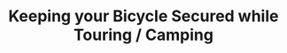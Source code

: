 ---
layout: post
category: learn
title: "Keeping your Bicycle Secured while Touring / Camping"
description: "When I am bicycle touring my bicycle quickly becomes the most important possession that I have with me. This isn’t really hard to understand since it’s also my ticket home."
h1_title: "Keeping your Bicycle Secured while Touring / Camping"
short_text: "When I am bicycle touring my bicycle quickly becomes the most important possession that I have with me. This isn’t really hard to understand since it’s also my ticket home."
img: "/images/learn/bike-security/1652450226_image.jpg"
#img_caption: 
isTopLevel: false
isSingleLevel: false
isArticle: true
datePublished: 2019-05-20 11:00:00 +0300
dateModified: 2022-05-13 11:00:00 +0300
#permalink: 
---